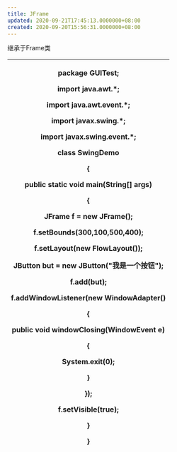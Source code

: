 ```yaml
---
title: JFrame
updated: 2020-09-21T17:45:13.0000000+08:00
created: 2020-09-20T15:56:31.0000000+08:00
---
```


继承于Frame类

<table>
<colgroup>
<col style="width: 100%" />
</colgroup>
<thead>
<tr class="header">
<th><p><strong>package GUITest;</strong></p>
<p><strong>import java.awt.*;</strong></p>
<p><strong>import java.awt.event.*;</strong></p>
<p></p>
<p><strong>import javax.swing.*;</strong></p>
<p><strong>import javax.swing.event.*;</strong></p>
<p></p>
<p><strong>class SwingDemo</strong></p>
<p><strong>{</strong></p>
<p><strong>public static void main(String[] args)</strong></p>
<p><strong>{</strong></p>
<p><strong>JFrame f = new JFrame();</strong></p>
<p></p>
<p><strong>f.setBounds(300,100,500,400);</strong></p>
<p></p>
<p><strong>f.setLayout(new FlowLayout());</strong></p>
<p></p>
<p><strong>JButton but = new JButton("我是一个按钮");</strong></p>
<p></p>
<p><strong>f.add(but);</strong></p>
<p></p>
<p><strong>f.addWindowListener(new WindowAdapter()</strong></p>
<p><strong>{</strong></p>
<p><strong>public void windowClosing(WindowEvent e)</strong></p>
<p><strong>{</strong></p>
<p><strong>System.exit(0);</strong></p>
<p><strong>}</strong></p>
<p><strong>});</strong></p>
<p></p>
<p></p>
<p><strong>f.setVisible(true);</strong></p>
<p><strong>}</strong></p>
<p><strong>}</strong></p></th>
</tr>
</thead>
<tbody>
</tbody>
</table>
